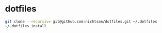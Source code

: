 # dotfiles

```zsh
git clone --recursive git@github.com:nichtsam/dotfiles.git ~/.dotfiles
~/.dotfiles install
```
